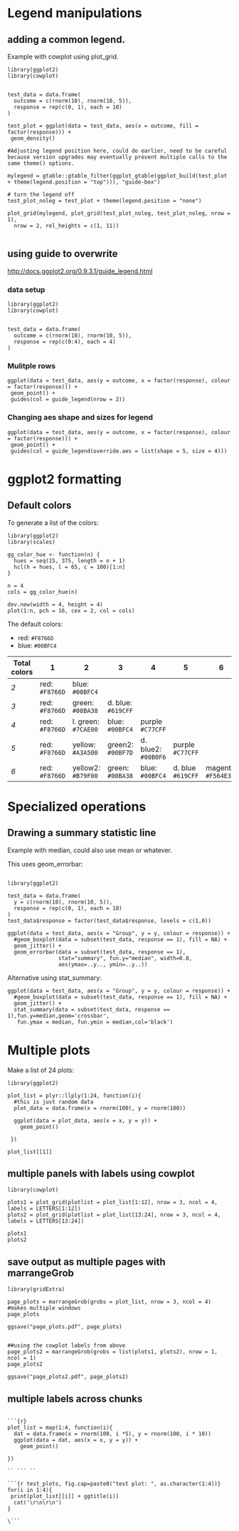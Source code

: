 # Legend manipulations

## adding a common legend.

Example with cowplot using plot_grid.

```
library(ggplot2)
library(cowplot)


test_data = data.frame(
  outcome = c(rnorm(10), rnorm(10, 5)),
  response = rep(c(0, 1), each = 10)
)

test_plot = ggplot(data = test_data, aes(x = outcome, fill = factor(response))) +
 geom_density()

#Adjusting legend position here, could do earlier, need to be careful because version upgrades may eventually prevent multiple calls to the same theme() options.

mylegend = gtable::gtable_filter(ggplot_gtable(ggplot_build(test_plot + theme(legend.position = "top"))), "guide-box")

# turn the legend off
test_plot_noleg = test_plot + theme(legend.position = "none")

plot_grid(mylegend, plot_grid(test_plot_noleg, test_plot_noleg, nrow = 1),
  nrow = 2, rel_heights = c(1, 11))


```

## using guide to overwrite

http://docs.ggplot2.org/0.9.3.1/guide_legend.html

### data setup

```
library(ggplot2)
library(cowplot)


test_data = data.frame(
  outcome = c(rnorm(10), rnorm(10, 5)),
  response = rep(c(0:4), each = 4)
)
```

### Mulitple rows

```
ggplot(data = test_data, aes(y = outcome, x = factor(response), colour = factor(response))) +
 geom_point() +
 guides(col = guide_legend(nrow = 2))

```

### Changing aes shape and sizes for legend

```
ggplot(data = test_data, aes(y = outcome, x = factor(response), colour = factor(response))) +
 geom_point() +
 guides(col = guide_legend(override.aes = list(shape = 5, size = 4)))

```

# ggplot2 formatting 

## Default colors

To generate a list of the colors:

```
library(ggplot2)
library(scales)

gg_color_hue <- function(n) {
  hues = seq(15, 375, length = n + 1)
  hcl(h = hues, l = 65, c = 100)[1:n]
}

n = 4
cols = gg_color_hue(n)

dev.new(width = 4, height = 4)
plot(1:n, pch = 16, cex = 2, col = cols)

```

The default colors:
- red: `#F8766D`
- blue: `#00BFC4`

| **Total colors**| 1 | 2 | 3 | 4 | 5 | 6 | 
|----------|-------------|---------|---------------|-------------|---------|---------------|
| *2*| red: `#F8766D` | blue: `#00BFC4` |  |  |  |  | 
| *3*| red: `#F8766D` | green: `#00BA38` | d. blue: `#619CFF` |  |  |  | 
| *4*| red: `#F8766D` | l. green: `#7CAE00` | blue: `#00BFC4` | purple `#C77CFF` |  |  | 
| *5*| red: `#F8766D` | yellow: `#A3A500` | green2: `#00BF7D` | d. blue2: `#00B0F6` | purple `#C77CFF` | | 
| *6*| red: `#F8766D` | yellow2: `#B79F00` | green: `#00BA38` | blue: `#00BFC4` | d. blue `#619CFF` | magenta: `#F564E3` | 



# Specialized operations

## Drawing a summary statistic line

Example with median, could also use mean or whatever.

This uses geom_errorbar:
```

library(ggplot2)

test_data = data.frame(
  y = c(rnorm(10), rnorm(10, 5)),
  response = rep(c(0, 1), each = 10)
)
test_data$response = factor(test_data$response, levels = c(1,0))

ggplot(data = test_data, aes(x = "Group", y = y, colour = response)) +
  #geom_boxplot(data = subset(test_data, response == 1), fill = NA) +
  geom_jitter() +
  geom_errorbar(data = subset(test_data, response == 1),
                stat="summary", fun.y="median", width=0.8, 
                aes(ymax=..y.., ymin=..y..))

```
Alternative using stat_summary:
```
ggplot(data = test_data, aes(x = "Group", y = y, colour = response)) +
  #geom_boxplot(data = subset(test_data, response == 1), fill = NA) +
  geom_jitter() +
  stat_summary(data = subset(test_data, response == 1),fun.y=median,geom='crossbar',
   fun.ymax = median, fun.ymin = median,col='black') 

```

# Multiple plots

Make a list of 24 plots:
```
library(ggplot2)

plot_list = plyr::llply(1:24, function(i){
  #this is just random data
  plot_data = data.frame(x = rnorm(100), y = rnorm(100))

  ggplot(data = plot_data, aes(x = x, y = y)) +
    geom_point()
 
 })
 
plot_list[[1]]

```

## multiple panels with labels using cowplot

```
library(cowplot)

plots1 = plot_grid(plotlist = plot_list[1:12], nrow = 3, ncol = 4, labels = LETTERS[1:12])
plots2 = plot_grid(plotlist = plot_list[13:24], nrow = 3, ncol = 4, labels = LETTERS[13:24])

plots1
plots2
```

## save output as multiple pages with marrangeGrob

```
library(gridExtra)

page_plots = marrangeGrob(grobs = plot_list, nrow = 3, ncol = 4)
#makes multiple windows
page_plots

ggsave("page_plots.pdf", page_plots)


##using the cowplot labels from above
page_plots2 = marrangeGrob(grobs = list(plots1, plots2), nrow = 1, ncol = 1)
page_plots2

ggsave("page_plots2.pdf", page_plots2)

```

## multiple labels across chunks

```

```{r}
plot_list = map(1:4, function(i){
  dat = data.frame(x = rnorm(100, i *5), y = rnorm(100, i * 10))
  ggplot(data = dat, aes(x = x, y = y)) +
    geom_point()
  
})

`` ``` ``

```{r test_plots, fig.cap=paste0("test plot: ", as.character(1:4))}
for(i in 1:4){
 print(plot_list[[i]] + ggtitle(i))
  cat('\r\n\r\n')
}

\```

```


```
